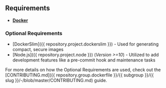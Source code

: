 ## Requirements

* **[Docker](https://gitlab.com/megabyte-labs/ansible-roles/docker)**

### Optional Requirements

* [DockerSlim]({{ repository.project.dockerslim }}) - Used for generating compact, secure images
* [Node.js]({{ repository.project.node }}) (*Version >=10*) - Utilized to add development features like a pre-commit hook and maintenance tasks

For more details on how the Optional Requirements are used, check out the [CONTRIBUTING.md]({{ repository.group.dockerfile }}/{{ subgroup }}/{{ slug }}/-/blob/master/CONTRIBUTING.md) guide.
